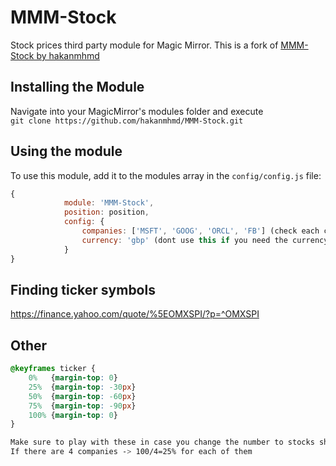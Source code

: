 # MMM-Stock
Stock prices third party module for Magic Mirror. This is a fork of [MMM-Stock by hakanmhmd](https://github.com/hakanmhmd/MMM-Stock)

## Installing the Module
Navigate into your MagicMirror's modules folder and execute <br>
`git clone https://github.com/hakanmhmd/MMM-Stock.git`

## Using the module

To use this module, add it to the modules array in the `config/config.js` file:
````javascript
{
    		module: 'MMM-Stock',
    		position: position,
    		config: {
    			companies: ['MSFT', 'GOOG', 'ORCL', 'FB'] (check each company ticker symbol in yahoo finance)
		        currency: 'gbp' (dont use this if you need the currency to be USD)
    		}
}
````


## Finding ticker symbols
https://finance.yahoo.com/quote/%5EOMXSPI/?p=^OMXSPI

## Other
````css
@keyframes ticker {
	0%   {margin-top: 0}
	25%  {margin-top: -30px}
	50%  {margin-top: -60px}
	75%  {margin-top: -90px}
	100% {margin-top: 0}
}

Make sure to play with these in case you change the number to stocks shown.
If there are 4 companies -> 100/4=25% for each of them
````
